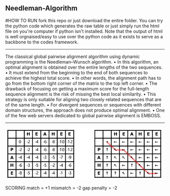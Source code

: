 ## Needleman-Algorithm
#HOW TO RUN
fork this repo or just download the entire folder.
You can try the python code which generates the raw table or just simply run the html file on you're computer if python isn't installed. Note that the output of html is well orgnaised/easy to use over the python code as it exists to serve as a backbone to the codes framework. 

***************************************************************
The classical global pairwise alignment algorithm using dynamic programming is the Needleman–Wunsch algorithm.
• In this algorithm, an optimal alignment is obtained over the entire lengths of the two sequences.
• It must extend from the beginning to the end of both sequences to achieve the highest total score.
• In other words, the alignment path has to go from the bottom right corner of the matrix to the top left
corner.
• The drawback of focusing on getting a maximum score for the full-length sequence alignment is the risk
of missing the best local similarity.
• This strategy is only suitable for aligning two closely related sequences that are of the same length.
• For divergent sequences or sequences with different domain structures, the approach does not produce
optimal alignment.
• One of the few web servers dedicated to global pairwise alignment is EMBOSS.
**************************************************************
![Screenshot](testimg.png)

SCORING
match = +1
mismatch = -2
gap penalty = -2



